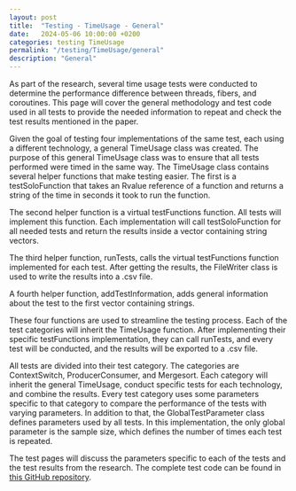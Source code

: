 ```yaml
---
layout: post
title:  "Testing - TimeUsage - General"
date:   2024-05-06 10:00:00 +0200
categories: testing TimeUsage
permalink: "/testing/TimeUsage/general"
description: "General"
---
```


As part of the research, several time usage tests were conducted to determine the performance difference between threads, fibers, and coroutines. 
This page will cover the general methodology and test code used in all tests to provide the needed information to repeat and check the test results mentioned in the paper.

Given the goal of testing four implementations of the same test, each using a different technology, a general TimeUsage class was created.
The purpose of this general TimeUsage class was to ensure that all tests performed were timed in the same way.
The TimeUsage class contains several helper functions that make testing easier.
The first is a testSoloFunction that takes an Rvalue reference of a function and returns a string of the time in seconds it took to run the function.

The second helper function is a virtual testFunctions function.
All tests will implement this function.
Each implementation will call testSoloFunction for all needed tests and return the results inside a vector containing string vectors.

The third helper function, runTests, calls the virtual testFunctions function implemented for each test.
After getting the results, the FileWriter class is used to write the results into a .csv file.

A fourth helper function, addTestInformation, adds general information about the test to the first vector containing strings.

These four functions are used to streamline the testing process.
Each of the test categories will inherit the TimeUsage function.
After implementing their specific testFunctions implementation, they can call runTests, and every test will be conducted, and the results will be exported to a .csv file.

All tests are divided into their test category.
The categories are ContextSwitch, ProducerConsumer, and Mergesort.
Each category will inherit the general TimeUsage, conduct specific tests for each technology, and combine the results.
Every test category uses some parameters specific to that category to compare the performance of the tests with varying parameters.
In addition to that, the GlobalTestParameter class defines parameters used by all tests. In this implementation, the only global parameter is the sample size, which defines the number of times each test is repeated.

The test pages will discuss the parameters specific to each of the tests and the test results from the research. 
The complete test code can be found in [this GitHub repository](https://github.com/SenneBergmans/AComparisonBetweenThreadsFibersAndCoroutines).